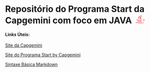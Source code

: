 <H1>
Repositório do Programa Start da Capgemini com foco em JAVA
<img alt="java" height="30" width="40" src="https://raw.githubusercontent.com/devicons/devicon/master/icons/java/java-plain.svg" />
</H1>

#### Links Úteis:

[Site da Capgemini](https://www.capgemini.com/br-pt/)

[Site do Programa Start by Capgemini](https://www.startcapgemini.com.br/)

[Sintaxe Básica Markdown](https://www.markdownguide.org/basic-syntax/)
